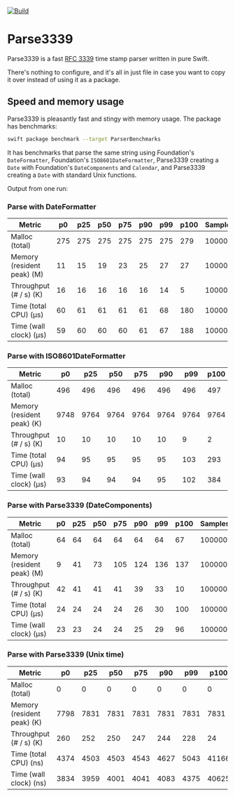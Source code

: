 [![Build](https://github.com/juri/Parse3339/actions/workflows/build.yml/badge.svg)](https://github.com/juri/Parse3339/actions/workflows/build.yml)

# Parse3339

Parse3339 is a fast [RFC 3339] time stamp parser written in pure Swift.

There's nothing to configure, and it's all in just file in case you want to copy it over instead of using it as a package.

[RFC 3339]: https://www.rfc-editor.org/rfc/rfc3339

## Speed and memory usage

Parse3339 is pleasantly fast and stingy with memory usage. The package has benchmarks:

```sh
swift package benchmark --target ParserBenchmarks
```

It has benchmarks that parse the same string using Foundation's `DateFormatter`, Foundation's `ISO8601DateFormatter`, Parse3339 creating a `Date` with Foundation's `DateComponents` and `Calendar`, and Parse3339 creating a `Date` with standard Unix functions.

Output from one run:

### Parse with DateFormatter

| Metric                     |      p0 |     p25 |     p50 |     p75 |     p90 |     p99 |    p100 | Samples |
|----------------------------|---------|---------|---------|---------|---------|---------|---------|---------|
| Malloc (total)             |     275 |     275 |     275 |     275 |     275 |     275 |     279 |  100000 |
| Memory (resident peak) (M) |      11 |      15 |      19 |      23 |      25 |      27 |      27 |  100000 |
| Throughput (# / s) (K)     |      16 |      16 |      16 |      16 |      16 |      14 |       5 |  100000 |
| Time (total CPU) (μs)      |      60 |      61 |      61 |      61 |      61 |      68 |     180 |  100000 |
| Time (wall clock) (μs)     |      59 |      60 |      60 |      60 |      61 |      67 |     188 |  100000 |


### Parse with ISO8601DateFormatter

| Metric                     |      p0 |     p25 |     p50 |     p75 |     p90 |     p99 |    p100 | Samples |
|----------------------------|---------|---------|---------|---------|---------|---------|---------|---------|
| Malloc (total)             |     496 |     496 |     496 |     496 |     496 |     496 |     497 |  100000 |
| Memory (resident peak) (K) |    9748 |    9764 |    9764 |    9764 |    9764 |    9764 |    9764 |  100000 |
| Throughput (# / s) (K)     |      10 |      10 |      10 |      10 |      10 |       9 |       2 |  100000 |
| Time (total CPU) (μs)      |      94 |      95 |      95 |      95 |      95 |     103 |     293 |  100000 |
| Time (wall clock) (μs)     |      93 |      94 |      94 |      94 |      95 |     102 |     384 |  100000 |


### Parse with Parse3339 (DateComponents)

| Metric                     |      p0 |     p25 |     p50 |     p75 |     p90 |     p99 |    p100 | Samples |
|----------------------------|---------|---------|---------|---------|---------|---------|---------|---------|
| Malloc (total)             |      64 |      64 |      64 |      64 |      64 |      64 |      67 |  100000 |
| Memory (resident peak) (M) |       9 |      41 |      73 |     105 |     124 |     136 |     137 |  100000 |
| Throughput (# / s) (K)     |      42 |      41 |      41 |      41 |      39 |      33 |      10 |  100000 |
| Time (total CPU) (μs)      |      24 |      24 |      24 |      24 |      26 |      30 |     100 |  100000 |
| Time (wall clock) (μs)     |      23 |      23 |      24 |      24 |      25 |      29 |      96 |  100000 |


### Parse with Parse3339 (Unix time)

| Metric                     |      p0 |     p25 |     p50 |     p75 |     p90 |     p99 |    p100 | Samples |
|----------------------------|---------|---------|---------|---------|---------|---------|---------|---------|
| Malloc (total)             |       0 |       0 |       0 |       0 |       0 |       0 |       0 |  100000 |
| Memory (resident peak) (K) |    7798 |    7831 |    7831 |    7831 |    7831 |    7831 |    7831 |  100000 |
| Throughput (# / s) (K)     |     260 |     252 |     250 |     247 |     244 |     228 |      24 |  100000 |
| Time (total CPU) (ns)      |    4374 |    4503 |    4503 |    4543 |    4627 |    5043 |   41166 |  100000 |
| Time (wall clock) (ns)     |    3834 |    3959 |    4001 |    4041 |    4083 |    4375 |   40625 |  100000 |
